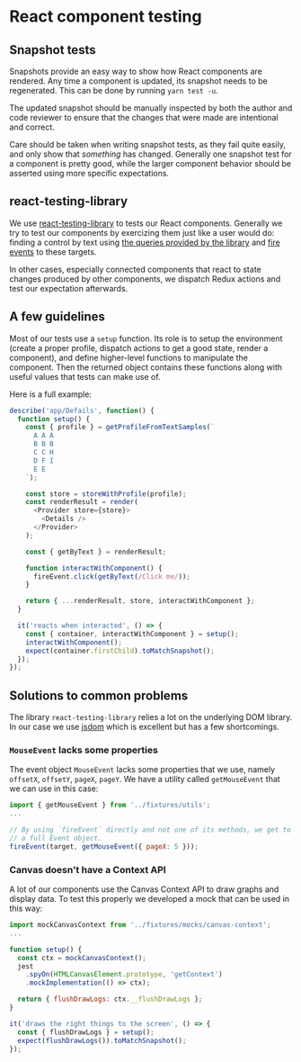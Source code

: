# React component testing

## Snapshot tests

Snapshots provide an easy way to show how React components are rendered. Any
time a component is updated, its snapshot needs to be regenerated. This can be
done by running `yarn test -u`.

The updated snapshot should be manually inspected by both the author and code
reviewer to ensure that the changes that were made are intentional and correct.

Care should be taken when writing snapshot tests, as they fail quite easily, and
only show that *something* has changed. Generally one snapshot test for a
component is pretty good, while the larger component behavior should be asserted
using more specific expectations.

## react-testing-library

We use [react-testing-library](https://github.com/kentcdodds/react-testing-library)
to tests our React components. Generally we try to test our components by
exercizing them just like a user would do: finding a control by text using [the
queries provided by the library](https://testing-library.com/docs/api-queries)
and [fire events](https://testing-library.com/docs/api-events) to these targets.

In other cases, especially connected components that react to state changes
produced by other components, we dispatch Redux actions and test our
expectation afterwards.

## A few guidelines

Most of our tests use a `setup` function. Its role is to setup the environment
(create a proper profile, dispatch actions to get a good state, render a
component), and define higher-level functions to manipulate the component. Then
the returned object contains these functions along with useful values that tests
can make use of.

Here is a full example:
```js
describe('app/Defails', function() {
  function setup() {
    const { profile } = getProfileFromTextSamples(`
      A A A
      B B B
      C C H
      D F I
      E E
    `);

    const store = storeWithProfile(profile);
    const renderResult = render(
      <Provider store={store}>
        <Details />
      </Provider>
    );

    const { getByText } = renderResult;

    function interactWithComponent() {
      fireEvent.click(getByText(/Click me/));
    }

    return { ...renderResult, store, interactWithComponent };
  }

  it('reacts when interacted', () => {
    const { container, interactWithComponent } = setup();
    interactWithComponent();
    expect(container.firstChild).toMatchSnapshot();
  });
});
```

## Solutions to common problems

The library `react-testing-library` relies a lot on the underlying DOM library.
In our case we use [jsdom](https://github.com/jsdom/jsdom) which is excellent
but has a few shortcomings.

### `MouseEvent` lacks some properties
The event object `MouseEvent` lacks some properties that we use, namely `offsetX`,
`offsetY`, `pageX`, `pageY`. We have a utility called `getMouseEvent` that we
can use in this case:
```js
import { getMouseEvent } from '../fixtures/utils';
...

// By using `fireEvent` directly and not one of its methods, we get to pass
// a full Event object.
fireEvent(target, getMouseEvent({ pageX: 5 }));
```

### Canvas doesn't have a Context API
A lot of our components use the Canvas Context API to draw graphs and display
data. To test this properly we developed a mock that can be used in this way:
```js
import mockCanvasContext from '../fixtures/mocks/canvas-context';
...

function setup() {
  const ctx = mockCanvasContext();
  jest
    .spyOn(HTMLCanvasElement.prototype, 'getContext')
    .mockImplementation(() => ctx);

  return { flushDrawLogs: ctx.__flushDrawLogs };
}

it('draws the right things to the screen', () => {
  const { flushDrawLogs } = setup();
  expect(flushDrawLogs()).toMatchSnapshot();
});
```
